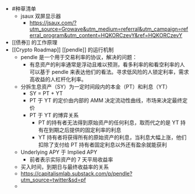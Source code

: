 - #种草清单
	- jsaux 双屏显示器
		- https://jsaux.com/?utm_source=Growave&utm_medium=referral&utm_campaign=referral_program&utm_content=HQKORCzevY&ref=HQKORCzevY
- [[债券]] 的工作原理
- [[Crypto Roadmap]] [[pendle]] 的运行机制
	- pendle 是一个用于交易利率的协议，解决的问题：
		- 有息资产的利率通常是浮动且难以预测，看多利率的和看空利率的人可以基于 pendle 来表达他们的看法。寻求低风险的人锁定利率，需求高收益的人杠杆化利率。
	- 分拆生息资产（SY）为一定时间段内的本金（PT）和利息（YT）
		- SY = PT + YT
		- PT 于 YT 的定价由内部的 AMM 决定流动性曲线，市场来决定最终定价
		- PT 于 YT 的博弈关系
			- PT 的持有者无法得到原始资产的任何利息，取而代之的是 YT 持有在到期之后提供的固定利率的利息
			- YT 持有者将获得所有的原始资产的利息，当利息大幅上涨，他们扣除了支付给 PT 持有者固定利息以外还有盈余就能获利
	- Underlying APY 于 Implied APY
		- 前者表示实际资产的 7 天平局收益率
	- 买入时间，到期日与最终收益率的关系
	- https://capitalismlab.substack.com/p/pendle?utm_source=twitter&sd=pf
	-